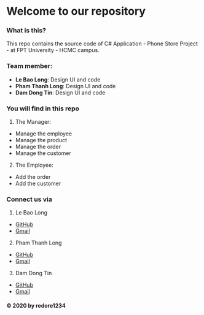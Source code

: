 # Welcome to our repository

### What is this?
  This repo contains the source code of C# Application - Phone Store Project - at FPT University - HCMC campus.
### Team member:
  - **Le Bao Long**: Design UI and code
  - **Pham Thanh Long**: Design UI and code
  - **Dam Dong Tin**: Design UI and code
  
### You will find in this repo
1. The Manager:
 - Manage the employee
 - Manage the product
 - Manage the order
 - Manage the customer
2. The Employee:
 - Add the order
 - Add the customer
 
 ### Connect us via
1. Le Bao Long
- [GitHub](https://github.com/longlb88)
- [Gmail](mailto:longlebao2000@gmail.com)

2. Pham Thanh Long
- [GitHub](https://github.com/redore1234)
- [Gmail](mailto:ptlong0311@gmail.com)
 
3. Dam Dong Tin
- [GitHub](https://github.com/dtin)
- [Gmail](mailto:damdongtin@gmail.com) 

 #### © 2020 by redore1234
